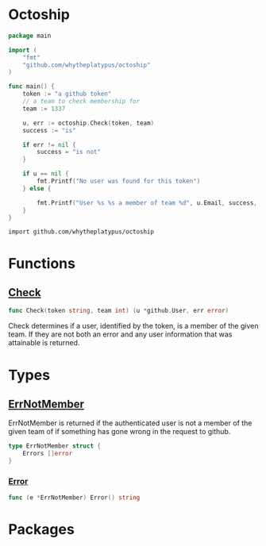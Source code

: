 # Octoship

```go
package main

import (
    "fmt"
    "github.com/whytheplatypus/octoship"
)

func main() {
    token := "a github token"
    // a team to check membership for
    team := 1337

    u, err := octoship.Check(token, team)
    success := "is"

    if err != nil {
        success = "is not"
    }

    if u == nil {
        fmt.Printf("No user was found for this token")
    } else {

        fmt.Printf("User %s %s a member of team %d", u.Email, success, team)
    }
}

```



`import github.com/whytheplatypus/octoship`




# Functions


## [Check](/target/check.go#L23)
```go
func Check(token string, team int) (u *github.User, err error)
```
Check determines if a user, identified by the token, is a member of the given
team. If they are not both an error and any user information that was attainable
is returned.






# Types


## [ErrNotMember](/target/check.go#L13)
ErrNotMember is returned if the authenticated user is not a member of the given
team of if something has gone wrong in the request to github.

```go
type ErrNotMember struct {
    Errors []error
}
```







### [Error](/target/check.go#L17)
```go
func (e *ErrNotMember) Error() string
```










# Packages



